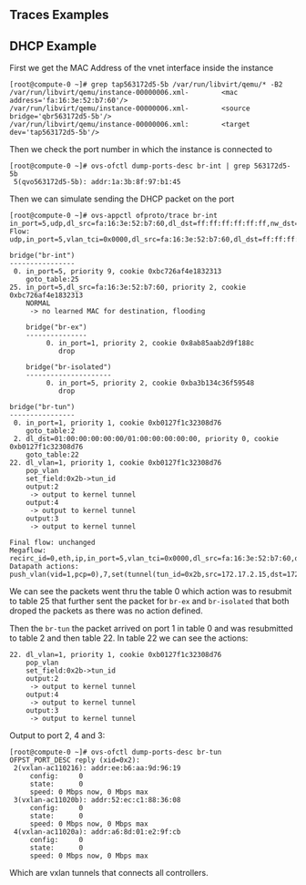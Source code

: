 ## Traces Examples

## DHCP Example

First we get the MAC Address of the vnet interface inside the instance

```
[root@compute-0 ~]# grep tap563172d5-5b /var/run/libvirt/qemu/* -B2
/var/run/libvirt/qemu/instance-00000006.xml-        <mac address='fa:16:3e:52:b7:60'/>
/var/run/libvirt/qemu/instance-00000006.xml-        <source bridge='qbr563172d5-5b'/>
/var/run/libvirt/qemu/instance-00000006.xml:        <target dev='tap563172d5-5b'/>
```

Then we check the port number in which the instance is connected to

```
[root@compute-0 ~]# ovs-ofctl dump-ports-desc br-int | grep 563172d5-5b
 5(qvo563172d5-5b): addr:1a:3b:8f:97:b1:45
```

Then we can simulate sending the DHCP packet on the port

```
[root@compute-0 ~]# ovs-appctl ofproto/trace br-int in_port=5,udp,dl_src=fa:16:3e:52:b7:60,dl_dst=ff:ff:ff:ff:ff:ff,nw_dst=255.255.255.255,udp_dst=67,udp_src=68
Flow: udp,in_port=5,vlan_tci=0x0000,dl_src=fa:16:3e:52:b7:60,dl_dst=ff:ff:ff:ff:ff:ff,nw_src=0.0.0.0,nw_dst=255.255.255.255,nw_tos=0,nw_ecn=0,nw_ttl=0,tp_src=68,tp_dst=67

bridge("br-int")
----------------
 0. in_port=5, priority 9, cookie 0xbc726af4e1832313
    goto_table:25
25. in_port=5,dl_src=fa:16:3e:52:b7:60, priority 2, cookie 0xbc726af4e1832313
    NORMAL
     -> no learned MAC for destination, flooding

    bridge("br-ex")
    ---------------
         0. in_port=1, priority 2, cookie 0x8ab85aab2d9f188c
            drop

    bridge("br-isolated")
    ---------------------
         0. in_port=5, priority 2, cookie 0xba3b134c36f59548
            drop

bridge("br-tun")
----------------
 0. in_port=1, priority 1, cookie 0xb0127f1c32308d76
    goto_table:2
 2. dl_dst=01:00:00:00:00:00/01:00:00:00:00:00, priority 0, cookie 0xb0127f1c32308d76
    goto_table:22
22. dl_vlan=1, priority 1, cookie 0xb0127f1c32308d76
    pop_vlan
    set_field:0x2b->tun_id
    output:2
     -> output to kernel tunnel
    output:4
     -> output to kernel tunnel
    output:3
     -> output to kernel tunnel

Final flow: unchanged
Megaflow: recirc_id=0,eth,ip,in_port=5,vlan_tci=0x0000,dl_src=fa:16:3e:52:b7:60,dl_dst=ff:ff:ff:ff:ff:ff,nw_ecn=0,nw_frag=no
Datapath actions: push_vlan(vid=1,pcp=0),7,set(tunnel(tun_id=0x2b,src=172.17.2.15,dst=172.17.2.22,ttl=64,tp_dst=4789,flags(df|key))),pop_vlan,9,set(tunnel(tun_id=0x2b,src=172.17.2.15,dst=172.17.2.10,ttl=64,tp_dst=4789,flags(df|key))),9,set(tunnel(tun_id=0x2b,src=172.17.2.15,dst=172.17.2.11,ttl=64,tp_dst=4789,flags(df|key))),9
```
We can see the packets went thru the table 0 which action was to resubmit to table 25 that further sent the packet for `br-ex` and `br-isolated` that both droped the packets as there was no action defined.

Then the `br-tun` the packet arrived on port 1 in table 0 and was resubmitted to table 2 and then table 22. In table 22 we can see the actions:

```
22. dl_vlan=1, priority 1, cookie 0xb0127f1c32308d76
    pop_vlan
    set_field:0x2b->tun_id
    output:2
     -> output to kernel tunnel
    output:4
     -> output to kernel tunnel
    output:3
     -> output to kernel tunnel
```

Output to port 2, 4 and 3:

```
[root@compute-0 ~]# ovs-ofctl dump-ports-desc br-tun
OFPST_PORT_DESC reply (xid=0x2):
 2(vxlan-ac110216): addr:ee:b6:aa:9d:96:19
     config:     0
     state:      0
     speed: 0 Mbps now, 0 Mbps max
 3(vxlan-ac11020b): addr:52:ec:c1:88:36:08
     config:     0
     state:      0
     speed: 0 Mbps now, 0 Mbps max
 4(vxlan-ac11020a): addr:a6:8d:01:e2:9f:cb
     config:     0
     state:      0
     speed: 0 Mbps now, 0 Mbps max
```

Which are vxlan tunnels that connects all controllers.

